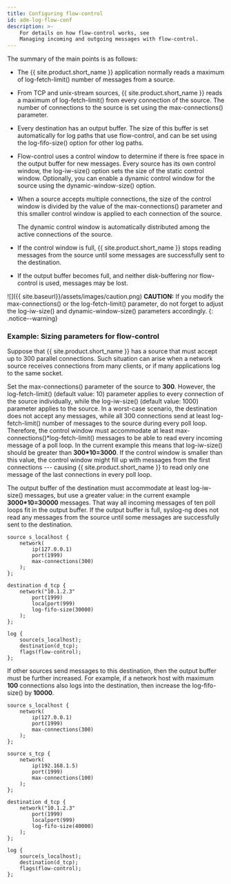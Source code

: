 ```yaml
---
title: Configuring flow-control
id: adm-log-flow-conf
description: >-
    For details on how flow-control works, see
    Managing incoming and outgoing messages with flow-control.
---
```


The summary of the main points is as follows:

- The {{ site.product.short_name }} application normally reads a maximum of
    log-fetch-limit() number of messages from a source.

- From TCP and unix-stream sources, {{ site.product.short_name }} reads a maximum of
    log-fetch-limit() from every connection of the source. The number of
    connections to the source is set using the max-connections()
    parameter.

- Every destination has an output buffer. The size of this buffer is
    set automatically for log paths that use flow-control, and can be
    set using the log-fifo-size() option for other log paths.

- Flow-control uses a control window to determine if there is free
    space in the output buffer for new messages. Every source has its
    own control window, the log-iw-size() option sets the size of the
    static control window. Optionally, you can enable a dynamic control
    window for the source using the dynamic-window-size() option.

- When a source accepts multiple connections, the size of the control
    window is divided by the value of the max-connections() parameter
    and this smaller control window is applied to each connection of the
    source.

    The dynamic control window is automatically distributed among the
    active connections of the source.

- If the control window is full, {{ site.product.short_name }} stops reading messages from
    the source until some messages are successfully sent to the
    destination.

- If the output buffer becomes full, and neither disk-buffering nor
    flow-control is used, messages may be lost.

![]({{ site.baseurl}}/assets/images/caution.png) **CAUTION:**
If you modify the max-connections() or the log-fetch-limit() parameter,
do not forget to adjust the log-iw-size() and dynamic-window-size() parameters accordingly.
{: .notice--warning}

### Example: Sizing parameters for flow-control

Suppose that {{ site.product.short_name }} has a source that must accept up to 300 parallel
connections. Such situation can arise when a network source receives
connections from many clients, or if many applications log to the same
socket.

Set the max-connections() parameter of the source to **300**. However,
the log-fetch-limit() (default value: 10) parameter applies to every
connection of the source individually, while the log-iw-size() (default
value: 1000) parameter applies to the source. In a worst-case scenario,
the destination does not accept any messages, while all 300 connections
send at least log-fetch-limit() number of messages to the source during
every poll loop. Therefore, the control window must accommodate at least
max-connections()\*log-fetch-limit() messages to be able to read every
incoming message of a poll loop. In the current example this means that
log-iw-size() should be greater than **300\*10=3000**. If the control
window is smaller than this value, the control window might fill up with
messages from the first connections --- causing {{ site.product.short_name }} to read only
one message of the last connections in every poll loop.

The output buffer of the destination must accommodate at least
log-iw-size() messages, but use a greater value: in the current example
**3000\*10=30000** messages. That way all incoming messages of ten poll
loops fit in the output buffer. If the output buffer is full, syslog-ng
does not read any messages from the source until some messages are
successfully sent to the destination.

```config
source s_localhost {
    network(
        ip(127.0.0.1)
        port(1999)
        max-connections(300)
    );
};

destination d_tcp {
    network("10.1.2.3"
        port(1999)
        localport(999)
        log-fifo-size(30000)
    );
};

log {
    source(s_localhost);
    destination(d_tcp);
    flags(flow-control);
};
```

If other sources send messages to this destination, then the output
buffer must be further increased. For example, if a network host with
maximum **100** connections also logs into the destination, then
increase the log-fifo-size() by **10000**.

```config
source s_localhost {
    network(
        ip(127.0.0.1)
        port(1999)
        max-connections(300)
    );
};

source s_tcp {
    network(
        ip(192.168.1.5)
        port(1999)
        max-connections(100)
    );
};

destination d_tcp {
    network("10.1.2.3"
        port(1999)
        localport(999)
        log-fifo-size(40000)
    );
};

log {
    source(s_localhost);
    destination(d_tcp);
    flags(flow-control);
};
```
